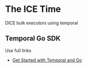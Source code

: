 # The ICE Time
DICE bulk executors using temporal

## Temporal Go SDK
Use full links  
- [Get Started with Temporal and Go](https://learn.temporal.io/getting_started/go/)